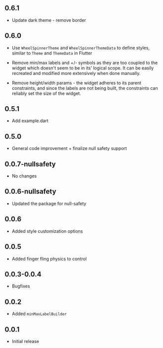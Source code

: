## 0.6.1

- Update dark theme - remove border

## 0.6.0

- Use `WheelSpinnerTheme` and `WheelSpinnerThemeData` to define styles, similar to `Theme` and
  `ThemeData` in Flutter

- Remove min/max labels and +/- symbols as they are too coupled to the widget which doesn't seem to
  be in its' logical scope. It can be easily recreated and modified more extensively when done
  manually.

- Remove height/width params - the widget adheres to its parent constraints, and since the labels
  are not being built, the constraints can reliably set the size of the widget.

## 0.5.1

- Add example.dart

## 0.5.0

- General code improvement + finalize null safety support

## 0.0.7-nullsafety

- No changes

## 0.0.6-nullsafety

- Updated the package for null-safety

## 0.0.6

- Added style customization options

## 0.0.5

- Added finger fling physics to control

## 0.0.3-0.0.4

- Bugfixes

## 0.0.2

- Added `minMaxLabelBuilder`

## 0.0.1

- Initial release
